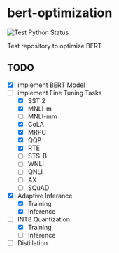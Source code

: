 # bert-optimization

![Test Python Status](https://github.com/jeongukjae/bert-optimization/workflows/Test%20Python/badge.svg)

Test repository to optimize BERT

## TODO

- [x] implement BERT Model
- [ ] implement Fine Tuning Tasks
  - [x] SST 2
  - [x] MNLI-m
  - [ ] MNLI-mm
  - [x] CoLA
  - [x] MRPC
  - [x] QQP
  - [x] RTE
  - [ ] STS-B
  - [ ] WNLI
  - [ ] QNLI
  - [ ] AX
  - [ ] SQuAD
- [x] Adaptive Inferance
  - [x] Training
  - [x] Inference
- [ ] INT8 Quantization
  - [x] Training
  - [ ] Inference
- [ ] Distillation
